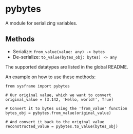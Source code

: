 # pybytes

A module for serializing variables.


## Methods

- Serialize:    `from_value(value: any) -> bytes`
- De-serialize: `to_value(bytes_obj: bytes) -> any`

The supported datatypes are listed in the global README.


An example on how to use these methods:
```
from sysframe import pybytes

# Our original value, which we want to convert
original_value = [3.142, 'Hello, world!', True]

# Convert it to bytes using the 'from_value' function
bytes_obj = pybytes.from_value(original_value)

# And convert it back to the original value
reconstructed_value = pybytes.to_value(bytes_obj)
```

